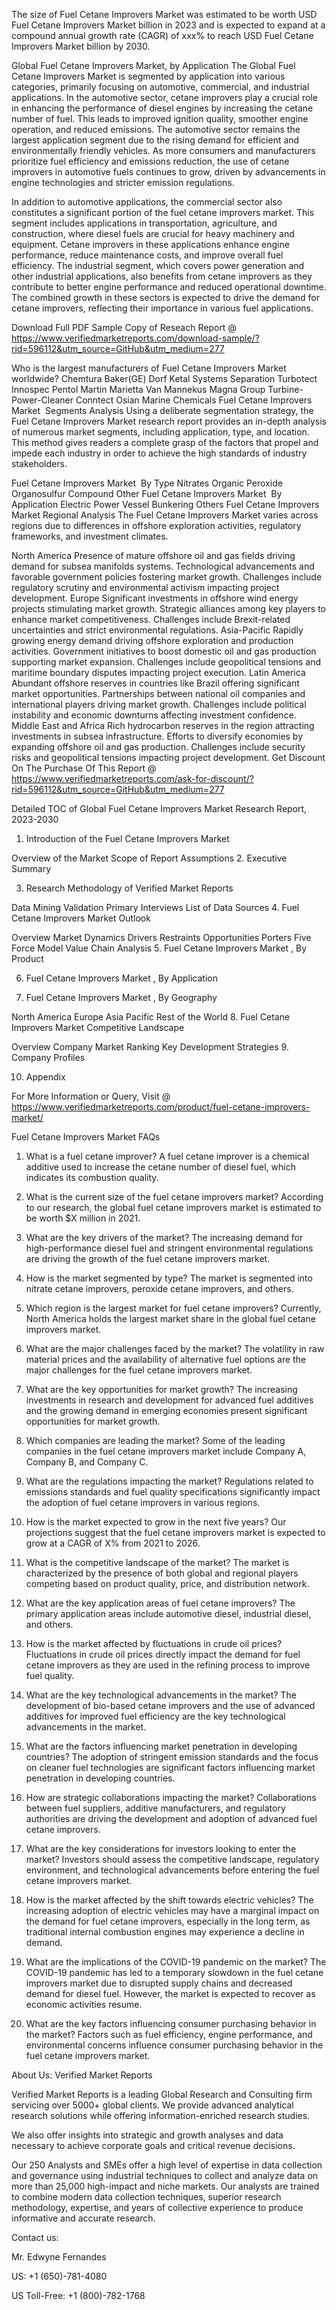 The size of Fuel Cetane Improvers Market was estimated to be worth USD Fuel Cetane Improvers Market billion in 2023 and is expected to expand at a compound annual growth rate (CAGR) of xxx% to reach USD Fuel Cetane Improvers Market billion by 2030.

Global Fuel Cetane Improvers Market, by Application
The Global Fuel Cetane Improvers Market is segmented by application into various categories, primarily focusing on automotive, commercial, and industrial applications. In the automotive sector, cetane improvers play a crucial role in enhancing the performance of diesel engines by increasing the cetane number of fuel. This leads to improved ignition quality, smoother engine operation, and reduced emissions. The automotive sector remains the largest application segment due to the rising demand for efficient and environmentally friendly vehicles. As more consumers and manufacturers prioritize fuel efficiency and emissions reduction, the use of cetane improvers in automotive fuels continues to grow, driven by advancements in engine technologies and stricter emission regulations.

In addition to automotive applications, the commercial sector also constitutes a significant portion of the fuel cetane improvers market. This segment includes applications in transportation, agriculture, and construction, where diesel fuels are crucial for heavy machinery and equipment. Cetane improvers in these applications enhance engine performance, reduce maintenance costs, and improve overall fuel efficiency. The industrial segment, which covers power generation and other industrial applications, also benefits from cetane improvers as they contribute to better engine performance and reduced operational downtime. The combined growth in these sectors is expected to drive the demand for cetane improvers, reflecting their importance in various fuel applications.

Download Full PDF Sample Copy of Reseach Report @ https://www.verifiedmarketreports.com/download-sample/?rid=596112&utm_source=GitHub&utm_medium=277

Who is the largest manufacturers of Fuel Cetane Improvers Market worldwide?
Chemtura
Baker(GE)
Dorf Ketal
Systems Separation
Turbotect
Innospec
Pentol
Martin Marietta
Van Mannekus
Magna Group
Turbine-Power-Cleaner
Conntect
Osian Marine Chemicals
Fuel Cetane Improvers Market  Segments Analysis
Using a deliberate segmentation strategy, the Fuel Cetane Improvers Market research report provides an in-depth analysis of numerous market segments, including application, type, and location. This method gives readers a complete grasp of the factors that propel and impede each industry in order to achieve the high standards of industry stakeholders.

Fuel Cetane Improvers Market  By Type
Nitrates
Organic Peroxide
Organosulfur Compound
Other
Fuel Cetane Improvers Market  By Application
Electric Power
Vessel Bunkering
Others
Fuel Cetane Improvers Market Regional Analysis
The Fuel Cetane Improvers Market varies across regions due to differences in offshore exploration activities, regulatory frameworks, and investment climates.

North America
Presence of mature offshore oil and gas fields driving demand for subsea manifolds systems.
Technological advancements and favorable government policies fostering market growth.
Challenges include regulatory scrutiny and environmental activism impacting project development.
Europe
Significant investments in offshore wind energy projects stimulating market growth.
Strategic alliances among key players to enhance market competitiveness.
Challenges include Brexit-related uncertainties and strict environmental regulations.
Asia-Pacific
Rapidly growing energy demand driving offshore exploration and production activities.
Government initiatives to boost domestic oil and gas production supporting market expansion.
Challenges include geopolitical tensions and maritime boundary disputes impacting project execution.
Latin America
Abundant offshore reserves in countries like Brazil offering significant market opportunities.
Partnerships between national oil companies and international players driving market growth.
Challenges include political instability and economic downturns affecting investment confidence.
Middle East and Africa
Rich hydrocarbon reserves in the region attracting investments in subsea infrastructure.
Efforts to diversify economies by expanding offshore oil and gas production.
Challenges include security risks and geopolitical tensions impacting project development.
Get Discount On The Purchase Of This Report @ https://www.verifiedmarketreports.com/ask-for-discount/?rid=596112&utm_source=GitHub&utm_medium=277

Detailed TOC of Global Fuel Cetane Improvers Market Research Report, 2023-2030
1. Introduction of the Fuel Cetane Improvers Market

Overview of the Market
Scope of Report
Assumptions
2. Executive Summary

3. Research Methodology of Verified Market Reports

Data Mining
Validation
Primary Interviews
List of Data Sources
4. Fuel Cetane Improvers Market Outlook

Overview
Market Dynamics
Drivers
Restraints
Opportunities
Porters Five Force Model
Value Chain Analysis
5. Fuel Cetane Improvers Market , By Product

6. Fuel Cetane Improvers Market , By Application

7. Fuel Cetane Improvers Market , By Geography

North America
Europe
Asia Pacific
Rest of the World
8. Fuel Cetane Improvers Market Competitive Landscape

Overview
Company Market Ranking
Key Development Strategies
9. Company Profiles

10. Appendix

For More Information or Query, Visit @ https://www.verifiedmarketreports.com/product/fuel-cetane-improvers-market/

Fuel Cetane Improvers Market FAQs
1. What is a fuel cetane improver?
A fuel cetane improver is a chemical additive used to increase the cetane number of diesel fuel, which indicates its combustion quality.

2. What is the current size of the fuel cetane improvers market?
According to our research, the global fuel cetane improvers market is estimated to be worth $X million in 2021.

3. What are the key drivers of the market?
The increasing demand for high-performance diesel fuel and stringent environmental regulations are driving the growth of the fuel cetane improvers market.

4. How is the market segmented by type?
The market is segmented into nitrate cetane improvers, peroxide cetane improvers, and others.

5. Which region is the largest market for fuel cetane improvers?
Currently, North America holds the largest market share in the global fuel cetane improvers market.

6. What are the major challenges faced by the market?
The volatility in raw material prices and the availability of alternative fuel options are the major challenges for the fuel cetane improvers market.

7. What are the key opportunities for market growth?
The increasing investments in research and development for advanced fuel additives and the growing demand in emerging economies present significant opportunities for market growth.

8. Which companies are leading the market?
Some of the leading companies in the fuel cetane improvers market include Company A, Company B, and Company C.

9. What are the regulations impacting the market?
Regulations related to emissions standards and fuel quality specifications significantly impact the adoption of fuel cetane improvers in various regions.

10. How is the market expected to grow in the next five years?
Our projections suggest that the fuel cetane improvers market is expected to grow at a CAGR of X% from 2021 to 2026.

11. What is the competitive landscape of the market?
The market is characterized by the presence of both global and regional players competing based on product quality, price, and distribution network.

12. What are the key application areas of fuel cetane improvers?
The primary application areas include automotive diesel, industrial diesel, and others.

13. How is the market affected by fluctuations in crude oil prices?
Fluctuations in crude oil prices directly impact the demand for fuel cetane improvers as they are used in the refining process to improve fuel quality.

14. What are the key technological advancements in the market?
The development of bio-based cetane improvers and the use of advanced additives for improved fuel efficiency are the key technological advancements in the market.

15. What are the factors influencing market penetration in developing countries?
The adoption of stringent emission standards and the focus on cleaner fuel technologies are significant factors influencing market penetration in developing countries.

16. How are strategic collaborations impacting the market?
Collaborations between fuel suppliers, additive manufacturers, and regulatory authorities are driving the development and adoption of advanced fuel cetane improvers.

17. What are the key considerations for investors looking to enter the market?
Investors should assess the competitive landscape, regulatory environment, and technological advancements before entering the fuel cetane improvers market.

18. How is the market affected by the shift towards electric vehicles?
The increasing adoption of electric vehicles may have a marginal impact on the demand for fuel cetane improvers, especially in the long term, as traditional internal combustion engines may experience a decline in demand.

19. What are the implications of the COVID-19 pandemic on the market?
The COVID-19 pandemic has led to a temporary slowdown in the fuel cetane improvers market due to disrupted supply chains and decreased demand for diesel fuel. However, the market is expected to recover as economic activities resume.

20. What are the key factors influencing consumer purchasing behavior in the market?
Factors such as fuel efficiency, engine performance, and environmental concerns influence consumer purchasing behavior in the fuel cetane improvers market.

About Us: Verified Market Reports

Verified Market Reports is a leading Global Research and Consulting firm servicing over 5000+ global clients. We provide advanced analytical research solutions while offering information-enriched research studies.

We also offer insights into strategic and growth analyses and data necessary to achieve corporate goals and critical revenue decisions.

Our 250 Analysts and SMEs offer a high level of expertise in data collection and governance using industrial techniques to collect and analyze data on more than 25,000 high-impact and niche markets. Our analysts are trained to combine modern data collection techniques, superior research methodology, expertise, and years of collective experience to produce informative and accurate research.

Contact us:

Mr. Edwyne Fernandes

US: +1 (650)-781-4080

US Toll-Free: +1 (800)-782-1768
